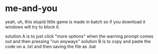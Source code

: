 # me-and-you

yeah, uh, this stupid little game is made in batch so if you download it windows will try to block it.

solution A is to just click "more options" when the warning prompt comes out and then pressing "run anyways"
solution B is to copy and paste the code on a .txt and then saving the file as .bat
